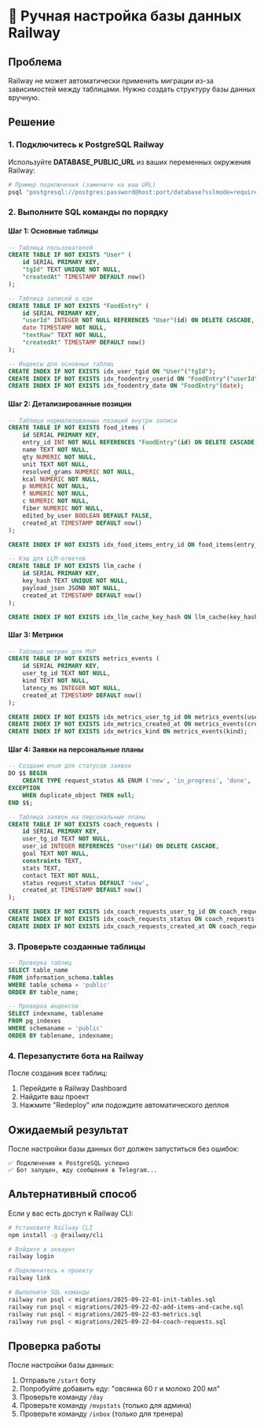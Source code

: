 # 🔧 Ручная настройка базы данных Railway

## Проблема
Railway не может автоматически применить миграции из-за зависимостей между таблицами. Нужно создать структуру базы данных вручную.

## Решение

### 1. Подключитесь к PostgreSQL Railway

Используйте **DATABASE_PUBLIC_URL** из ваших переменных окружения Railway:

```bash
# Пример подключения (замените на ваш URL)
psql "postgresql://postgres:password@host:port/database?sslmode=require"
```

### 2. Выполните SQL команды по порядку

#### Шаг 1: Основные таблицы
```sql
-- Таблица пользователей
CREATE TABLE IF NOT EXISTS "User" (
    id SERIAL PRIMARY KEY,
    "tgId" TEXT UNIQUE NOT NULL,
    "createdAt" TIMESTAMP DEFAULT now()
);

-- Таблица записей о еде
CREATE TABLE IF NOT EXISTS "FoodEntry" (
    id SERIAL PRIMARY KEY,
    "userId" INTEGER NOT NULL REFERENCES "User"(id) ON DELETE CASCADE,
    date TIMESTAMP NOT NULL,
    "textRaw" TEXT NOT NULL,
    "createdAt" TIMESTAMP DEFAULT now()
);

-- Индексы для основных таблиц
CREATE INDEX IF NOT EXISTS idx_user_tgid ON "User"("tgId");
CREATE INDEX IF NOT EXISTS idx_foodentry_userid ON "FoodEntry"("userId");
CREATE INDEX IF NOT EXISTS idx_foodentry_date ON "FoodEntry"(date);
```

#### Шаг 2: Детализированные позиции
```sql
-- Таблица нормализованных позиций внутри записи
CREATE TABLE IF NOT EXISTS food_items (
    id SERIAL PRIMARY KEY,
    entry_id INT NOT NULL REFERENCES "FoodEntry"(id) ON DELETE CASCADE,
    name TEXT NOT NULL,
    qty NUMERIC NOT NULL,
    unit TEXT NOT NULL,
    resolved_grams NUMERIC NOT NULL,
    kcal NUMERIC NOT NULL,
    p NUMERIC NOT NULL,
    f NUMERIC NOT NULL,
    c NUMERIC NOT NULL,
    fiber NUMERIC NOT NULL,
    edited_by_user BOOLEAN DEFAULT FALSE,
    created_at TIMESTAMP DEFAULT now()
);

CREATE INDEX IF NOT EXISTS idx_food_items_entry_id ON food_items(entry_id);

-- Кэш для LLM-ответов
CREATE TABLE IF NOT EXISTS llm_cache (
    id SERIAL PRIMARY KEY,
    key_hash TEXT UNIQUE NOT NULL,
    payload_json JSONB NOT NULL,
    created_at TIMESTAMP DEFAULT now()
);

CREATE INDEX IF NOT EXISTS idx_llm_cache_key_hash ON llm_cache(key_hash);
```

#### Шаг 3: Метрики
```sql
-- Таблица метрик для MVP
CREATE TABLE IF NOT EXISTS metrics_events (
    id SERIAL PRIMARY KEY,
    user_tg_id TEXT NOT NULL,
    kind TEXT NOT NULL,
    latency_ms INTEGER NOT NULL,
    created_at TIMESTAMP DEFAULT now()
);

CREATE INDEX IF NOT EXISTS idx_metrics_user_tg_id ON metrics_events(user_tg_id);
CREATE INDEX IF NOT EXISTS idx_metrics_created_at ON metrics_events(created_at);
CREATE INDEX IF NOT EXISTS idx_metrics_kind ON metrics_events(kind);
```

#### Шаг 4: Заявки на персональные планы
```sql
-- Создаем enum для статусов заявок
DO $$ BEGIN
    CREATE TYPE request_status AS ENUM ('new', 'in_progress', 'done', 'rejected');
EXCEPTION
    WHEN duplicate_object THEN null;
END $$;

-- Таблица заявок на персональные планы
CREATE TABLE IF NOT EXISTS coach_requests (
    id SERIAL PRIMARY KEY,
    user_tg_id TEXT NOT NULL,
    user_id INTEGER REFERENCES "User"(id) ON DELETE CASCADE,
    goal TEXT NOT NULL,
    constraints TEXT,
    stats TEXT,
    contact TEXT NOT NULL,
    status request_status DEFAULT 'new',
    created_at TIMESTAMP DEFAULT now()
);

CREATE INDEX IF NOT EXISTS idx_coach_requests_user_tg_id ON coach_requests(user_tg_id);
CREATE INDEX IF NOT EXISTS idx_coach_requests_status ON coach_requests(status);
CREATE INDEX IF NOT EXISTS idx_coach_requests_created_at ON coach_requests(created_at);
```

### 3. Проверьте созданные таблицы

```sql
-- Проверка таблиц
SELECT table_name 
FROM information_schema.tables 
WHERE table_schema = 'public'
ORDER BY table_name;

-- Проверка индексов
SELECT indexname, tablename 
FROM pg_indexes 
WHERE schemaname = 'public'
ORDER BY tablename, indexname;
```

### 4. Перезапустите бота на Railway

После создания всех таблиц:
1. Перейдите в Railway Dashboard
2. Найдите ваш проект
3. Нажмите "Redeploy" или подождите автоматического деплоя

## Ожидаемый результат

После настройки базы данных бот должен запуститься без ошибок:

```
✅ Подключение к PostgreSQL успешно
✅ Бот запущен, жду сообщения в Telegram...
```

## Альтернативный способ

Если у вас есть доступ к Railway CLI:

```bash
# Установите Railway CLI
npm install -g @railway/cli

# Войдите в аккаунт
railway login

# Подключитесь к проекту
railway link

# Выполните SQL команды
railway run psql < migrations/2025-09-22-01-init-tables.sql
railway run psql < migrations/2025-09-22-02-add-items-and-cache.sql
railway run psql < migrations/2025-09-22-03-metrics.sql
railway run psql < migrations/2025-09-22-04-coach-requests.sql
```

## Проверка работы

После настройки базы данных:
1. Отправьте `/start` боту
2. Попробуйте добавить еду: "овсянка 60 г и молоко 200 мл"
3. Проверьте команду `/day`
4. Проверьте команду `/mvpstats` (только для админа)
5. Проверьте команду `/inbox` (только для тренера)


